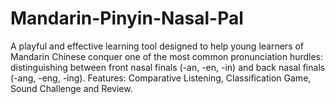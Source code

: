 # Mandarin-Pinyin-Nasal-Pal
A playful and effective learning tool designed to help young learners of Mandarin Chinese conquer one of the most common pronunciation hurdles: distinguishing between front nasal finals (-an, -en, -in) and back nasal finals (-ang, -eng, -ing). Features: Comparative Listening, Classification Game, Sound Challenge and Review.
